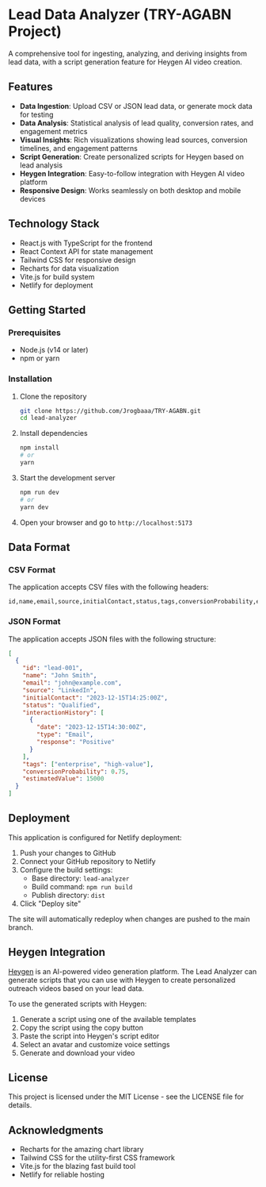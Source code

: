 # Lead Data Analyzer (TRY-AGABN Project)

A comprehensive tool for ingesting, analyzing, and deriving insights from lead data, with a script generation feature for Heygen AI video creation.

## Features

- **Data Ingestion**: Upload CSV or JSON lead data, or generate mock data for testing
- **Data Analysis**: Statistical analysis of lead quality, conversion rates, and engagement metrics
- **Visual Insights**: Rich visualizations showing lead sources, conversion timelines, and engagement patterns
- **Script Generation**: Create personalized scripts for Heygen based on lead analysis
- **Heygen Integration**: Easy-to-follow integration with Heygen AI video platform
- **Responsive Design**: Works seamlessly on both desktop and mobile devices

## Technology Stack

- React.js with TypeScript for the frontend
- React Context API for state management
- Tailwind CSS for responsive design
- Recharts for data visualization
- Vite.js for build system
- Netlify for deployment

## Getting Started

### Prerequisites

- Node.js (v14 or later)
- npm or yarn

### Installation

1. Clone the repository
   ```bash
   git clone https://github.com/Jrogbaaa/TRY-AGABN.git
   cd lead-analyzer
   ```

2. Install dependencies
   ```bash
   npm install
   # or
   yarn
   ```

3. Start the development server
   ```bash
   npm run dev
   # or
   yarn dev
   ```

4. Open your browser and go to `http://localhost:5173`

## Data Format

### CSV Format
The application accepts CSV files with the following headers:
```
id,name,email,source,initialContact,status,tags,conversionProbability,estimatedValue,interactionHistory
```

### JSON Format
The application accepts JSON files with the following structure:
```json
[
  {
    "id": "lead-001",
    "name": "John Smith",
    "email": "john@example.com",
    "source": "LinkedIn",
    "initialContact": "2023-12-15T14:25:00Z",
    "status": "Qualified",
    "interactionHistory": [
      {
        "date": "2023-12-15T14:30:00Z",
        "type": "Email",
        "response": "Positive"
      }
    ],
    "tags": ["enterprise", "high-value"],
    "conversionProbability": 0.75,
    "estimatedValue": 15000
  }
]
```

## Deployment

This application is configured for Netlify deployment:

1. Push your changes to GitHub
2. Connect your GitHub repository to Netlify
3. Configure the build settings:
   - Base directory: `lead-analyzer`
   - Build command: `npm run build`
   - Publish directory: `dist`
4. Click "Deploy site"

The site will automatically redeploy when changes are pushed to the main branch.

## Heygen Integration

[Heygen](https://www.heygen.com/) is an AI-powered video generation platform. The Lead Analyzer can generate scripts that you can use with Heygen to create personalized outreach videos based on your lead data.

To use the generated scripts with Heygen:

1. Generate a script using one of the available templates
2. Copy the script using the copy button
3. Paste the script into Heygen's script editor
4. Select an avatar and customize voice settings
5. Generate and download your video

## License

This project is licensed under the MIT License - see the LICENSE file for details.

## Acknowledgments

- Recharts for the amazing chart library
- Tailwind CSS for the utility-first CSS framework
- Vite.js for the blazing fast build tool
- Netlify for reliable hosting
